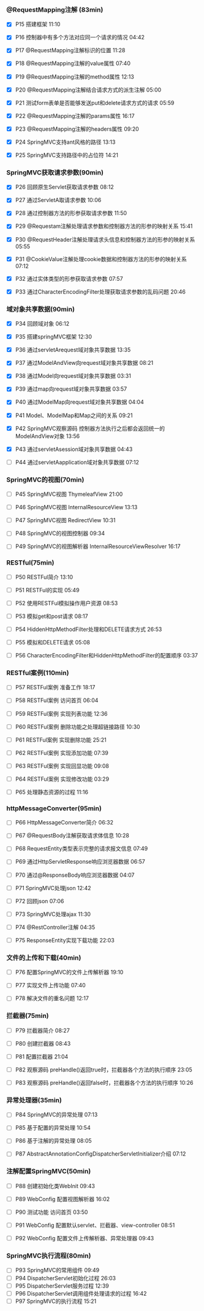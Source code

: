 ### @RequestMapping注解 (83min)

- [x] P15 搭建框架  11:10
- [x] P16 控制器中有多个方法对应同一个请求的情况  04:42
- [x] P17 @RequestMapping注解标识的位置  11:28
- [x] P18 @RequestMapping注解的value属性  07:40
- [x] P19 @RequestMapping注解的method属性  12:13
- [x] P20 @RequestMapping注解结合请求方式的派生注解  05:00
- [x] P21 测试form表单是否能够发送put和delete请求方式的请求  05:59
- [x] P22 @RequestMapping注解的params属性  16:17
- [x] P23 @RequestMapping注解的headers属性  09:20
- [x] P24 SpringMVC支持ant风格的路径  13:13
- [x] P25 SpringMVC支持路径中的占位符  14:21



### SpringMVC获取请求参数(90min)

- [x] P26 回顾原生Servlet获取请求参数  08:12
- [x] P27 通过ServletA取请求参数  10:06
- [x] P28 通过控制器方法的形参获取请求参数  11:50
- [x] P29 @Requestam注解处理请求参数和控制器方法的形参的映射关系  15:41
- [x] P30 @RequestHeader注解处理请求头信息和控制器方法的形参的映射关系  05:55
- [x] P31 @CookieValue注解处理cookie数据和控制器方法的形参的映射关系  07:12
- [x] P32 通过实体类型的形参获取请求参数  07:57
- [x] P33 通过CharacterEncodingFilter处理获取请求参数的乱码问题  20:46



### 域对象共享数据(90min)

- [x] P34 回顾域对象  06:12
- [x] P35 搭建springMVC框架  12:30

- [x] P36 通过servletArequest域对象共享数据  13:35
- [x] P37 通过ModelAndView向request域对象共享数据  08:21
- [x] P38 通过Model向request域对象共享数据  03:31
- [x] P39 通过map向request域对象共享数据  03:57
- [x] P40 通过ModelMap向request域对象共享数据  04:04
- [x] P41 Model、ModelMap和Map之间的关系  09:21
- [x] P42 SpringMVC观察源码  控制器方法执行之后都会返回统一的ModelAndView对象  13:56
- [x] P43 通过servletAsession域对象共享数据  04:43
- [ ] P44 通过servletAapplication域对象共享数据  07:12



### SpringMVC的视图(70min)

- [ ] P45 SpringMVC视图  ThymeleafView  21:00
- [ ] P46 SpringMVC视图  InternalResourceView  13:13
- [ ] P47 SpringMVC视图  RedirectView  10:31
- [ ] P48 SpringMVC的视图控制器  09:34
- [ ] P49 SpringMVC的视图解析器  InternalResourceViewResolver  16:17



### RESTful(75min)

- [ ] P50 RESTFul简介  13:10
- [ ] P51 RESTFul的实现  05:49
- [ ] P52 使用RESTFul模拟操作用户资源  08:53
- [ ] P53 模拟get和post请求  08:17
- [ ] P54 HiddenHttpMethodFilter处理和DELETE请求方式  26:53
- [ ] P55 模拟和DELETE请求  05:08
- [ ] P56 CharacterEncodingFilter和HiddenHttpMethodFilter的配置顺序  03:37



### RESTful案例(110min)

- [ ] P57 RESTFul案例  准备工作  18:17
- [ ] P58 RESTFul案例  访问首页  06:04
- [ ] P59 RESTFul案例  实现列表功能  12:36
- [ ] P60 RESTFul案例  删除功能之处理超链接路径  10:30
- [ ] P61 RESTFul案例  实现删除功能  25:21
- [ ] P62 RESTFul案例  实现添加功能  07:39
- [ ] P63 RESTFul案例  实现回显功能  09:08
- [ ] P64 RESTFul案例  实现修改功能  03:29
- [ ] P65 处理静态资源的过程  11:16



### httpMessageConverter(95min)

- [ ] P66 HttpMessageConverter简介  06:32
- [ ] P67 @RequestBody注解获取请求体信息  10:28
- [ ] P68 RequestEntity类型表示完整的请求报文信息  07:49
- [ ] P69 通过HttpServletResponse响应浏览器数据  06:57
- [ ] P70 通过@ResponseBody响应浏览器数据  04:07
- [ ] P71 SpringMVC处理json  12:42
- [ ] P72 回顾json  07:06
- [ ] P73 SpringMVC处理ajax  11:30
- [ ] P74 @RestController注解  04:35
- [ ] P75 ResponseEntity实现下载功能  22:03



### 文件的上传和下载(40min)

- [ ] P76 配置SpringMVC的文件上传解析器  19:10
- [ ] P77 实现文件上传功能  07:40
- [ ] P78 解决文件的重名问题  12:17



### 拦截器(75min)

- [ ] P79 拦截器简介  08:27
- [ ] P80 创建拦截器  08:43
- [ ] P81 配置拦截器  21:04
- [ ] P82 观察源码  preHandle()返回true时，拦截器各个方法的执行顺序  23:05
- [ ] P83 观察源码  preHandle()返回false时，拦截器各个方法的执行顺序  10:26



### 异常处理器(35min)

- [ ] P84 SpringMVC的异常处理  07:13
- [ ] P85 基于配置的异常处理  10:54
- [ ] P86 基于注解的异常处理  08:05
- [ ] P87 AbstractAnnotationConfigDispatcherServletInitializer介绍  07:12



### 注解配置SpringMVC(50min)

- [ ] P88 创建初始化类WebInit  09:43
- [ ] P89 WebConfig  配置视图解析器  16:02
- [ ] P90 测试功能  访问首页  03:50
- [ ] P91 WebConfig  配置默认servlet、拦截器、view-controller  08:51
- [ ] P92 WebConfig  配置文件上传解析器、异常处理器  09:43



### SpringMVC执行流程(80min)

- [ ] P93 SpringMVC的常用组件  09:49
- [ ] P94 DispatcherServlet初始化过程  26:03
- [ ] P95 DispatcherServlet服务过程  12:39
- [ ] P96 DispatcherServlet调用组件处理请求的过程  16:42
- [ ] P97 SpringMVC的执行流程  15:21